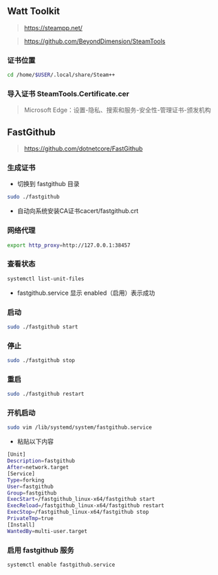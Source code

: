 ## Watt Toolkit

> https://steampp.net/

> https://github.com/BeyondDimension/SteamTools

### 证书位置

```sh
cd /home/$USER/.local/share/Steam++
```

### 导入证书 SteamTools.Certificate.cer

> Microsoft Edge：设置-隐私、搜索和服务-安全性-管理证书-颁发机构

## FastGithub

> https://github.com/dotnetcore/FastGithub

### 生成证书

- 切换到 fastgithub 目录

```sh
sudo ./fastgithub
```

- 自动向系统安装CA证书cacert/fastgithub.crt

### 网络代理

```sh
export http_proxy=http://127.0.0.1:38457
```

### 查看状态

```sh
systemctl list-unit-files
```

- fastgithub.service 显示 enabled（启用）表示成功

### 启动

```sh
sudo ./fastgithub start
```

### 停止

```sh
sudo ./fastgithub stop
```

### 重启

```sh
sudo ./fastgithub restart
```

### 开机启动

```sh
sudo vim /lib/systemd/system/fastgithub.service
```

- 粘贴以下内容

```sh
[Unit]
Description=fastgithub
After=network.target
[Service]
Type=forking
User=fastgithub
Group=fastgithub
ExecStart=/fastgithub_linux-x64/fastgithub start
ExecReload=/fastgithub_linux-x64/fastgithub restart
ExecStop=/fastgithub_linux-x64/fastgithub stop
PrivateTmp=true
[Install]
WantedBy=multi-user.target
```

### 启用 fastgithub 服务

```sh
systemctl enable fastgithub.service
```
